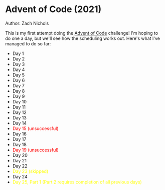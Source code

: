 # Advent of Code (2021)

Author: Zach Nichols

This is my first attempt doing the [Advent of Code](https://adventofcode.com/2021) challenge! I'm hoping to do one a day, but we'll see how the scheduling works out. Here's what I've managed to do so far:

- Day 1
- Day 2
- Day 3
- Day 4
- Day 5
- Day 6
- Day 7
- Day 8
- Day 9
- Day 10
- Day 11
- Day 12
- Day 13
- Day 14
- <span style="color:red">Day 15 (unsuccessful)</span>
- Day 16
- Day 17
- Day 18
- <span style="color:red">Day 19 (unsuccessful)</span>
- Day 20
- Day 21
- Day 22
- <span style="color:yellow">Day 23 (skipped)</span>
- Day 24
- <span style="color:yellow">Day 25, Part 1 (Part 2 requires completion of all previous days)</span>



